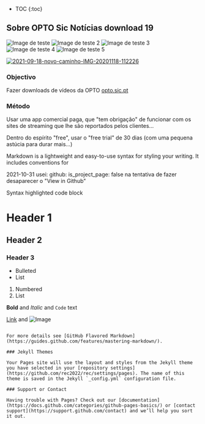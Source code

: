 * TOC
{:toc}
## Sobre OPTO Sic Notícias download 19
<!--
2021-10-30 vamos lá a "comment out" isto da edição:
You can use the [editor on GitHub](https://github.com/rec2022/rec/edit/main/README.md) to maintain and preview the content for your website in Markdown files.

Whenever you commit to this repository, GitHub Pages will run [Jekyll](https://jekyllrb.com/) to rebuild the pages in your site, from the content in your Markdown files.
-->
![Image de teste](https://i.ibb.co/2gPdW9H/2021-04-19-estrada-Rebelva-esplanadas-1.jpg)
![Image de teste 2](https://ibb.co/xLYCQdz)
![Image de teste 3](https://i.ibb.co/4Pw95KW/2021-04-24-papeleira-inteligente-mercado.jpg)
![Image de teste 4](https://ibb.co/9Njq5mC)
![Image de teste 5](https://i.ibb.co/9Njq5mC/2021-09-18-novo-caminho-IMG-20201118-112226.jpg)

<a href="https://ibb.co/9Njq5mC"><img src="https://i.ibb.co/9Njq5mC/2021-09-18-novo-caminho-IMG-20201118-112226.jpg" alt="2021-09-18-novo-caminho-IMG-20201118-112226" border="0" /></a>

### Objectivo
Fazer downloads de vídeos da OPTO [opto.sic.pt](https://opto.sic.pt)
### Método
Usar uma app comercial paga, que "tem obrigação" de funcionar com os sites de streaming que lhe são reportados pelos clientes... 

Dentro do espírito "free", usar o "free trial" de 30 dias (com uma pequena astúcia para durar mais...) 

Markdown is a lightweight and easy-to-use syntax for styling your writing. It includes conventions for

2021-10-31 usei:
github:
  is_project_page: false
na tentativa de fazer desaparecer o "View in Github"


Syntax highlighted code block

# Header 1
## Header 2
### Header 3

- Bulleted
- List

1. Numbered
2. List

**Bold** and _Italic_ and `Code` text

[Link](url) and ![Image](src)
```

For more details see [GitHub Flavored Markdown](https://guides.github.com/features/mastering-markdown/).

### Jekyll Themes

Your Pages site will use the layout and styles from the Jekyll theme you have selected in your [repository settings](https://github.com/rec2022/rec/settings/pages). The name of this theme is saved in the Jekyll `_config.yml` configuration file.

### Support or Contact

Having trouble with Pages? Check out our [documentation](https://docs.github.com/categories/github-pages-basics/) or [contact support](https://support.github.com/contact) and we’ll help you sort it out.
